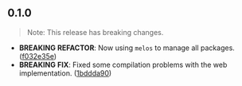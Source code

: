 ## 0.1.0

> Note: This release has breaking changes.

 - **BREAKING** **REFACTOR**: Now using `melos` to manage all packages. ([f032e35e](https://github.com/Skyost/SimpleSecureStorage/commit/f032e35e4499c541fc3c2121a7cc117cbb6fbca9))
 - **BREAKING** **FIX**: Fixed some compilation problems with the web implementation. ([1bddda90](https://github.com/Skyost/SimpleSecureStorage/commit/1bddda904fb2156c8758884c54727c9de819cb99))

